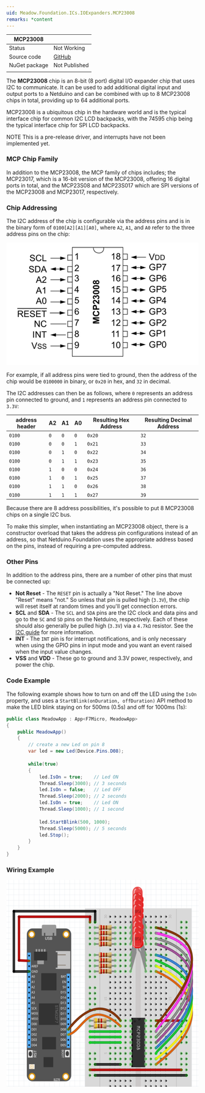 ```yaml
---
uid: Meadow.Foundation.ICs.IOExpanders.MCP23008
remarks: *content
---
```


| MCP23008      |             |
|---------------|-------------|
| Status        | Not Working |
| Source code   | [GitHub](https://github.com/WildernessLabs/Meadow.Foundation/tree/master/Source/Meadow.Foundation.Peripherals/ICs.IOExpanders.Mcp23008) |
| NuGet package | Not Published |
| | |

The **MCP23008** chip is an 8-bit (8 port) digital I/O expander chip that uses I2C to communicate. It can be used to add additional digital input and output ports to a Netduino and can be combined with up to 8 MCP23008 chips in total, providing up to 64 additional ports.

MCP23008 is a ubiquitous chip in the hardware world and is the typical interface chip for common I2C LCD backpacks, with the 74595 chip being the typical interface chip for SPI LCD backpacks.

NOTE This is a pre-release driver, and interrupts have not been implemented yet.

### MCP Chip Family

In addition to the MCP23008, the MCP family of chips includes; the MCP23017, which is a 16-bit version of the MCP23008, offering 16 digital ports in total, and the MCP23S08 and MCP23S017 which are SPI versions of the MCP23008 and MCP23017, respectively.

### Chip Addressing

The I2C address of the chip is configurable via the address pins and is in the binary form of `0100[A2][A1][A0]`, where `A2`, `A1`, and `A0` refer to the three address pins on the chip:

![](../../API_Assets/Meadow.Foundation.ICs.IOExpanders.MCP23008/MCP23008_Pins.png)

For example, if all address pins were tied to ground, then the address of the chip would be `0100000` in binary, or `0x20` in hex, and `32` in decimal.

The I2C addresses can then be as follows, where `0` represents an address pin connected to ground, and `1` represents an address pin connected to `3.3V`:

| address header | A2  | A1  | A0  | Resulting Hex Address | Resulting Decimal Address |
|----------------|-----|-----|-----|-----------------------|---------------------------|
| `0100`         | `0` | `0` | `0` | `0x20`                | `32`                      | 
| `0100`         | `0` | `0` | `1` | `0x21`                | `33`                      | 
| `0100`         | `0` | `1` | `0` | `0x22`                | `34`                      | 
| `0100`         | `0` | `1` | `1` | `0x23`                | `35`                      | 
| `0100`         | `1` | `0` | `0` | `0x24`                | `36`                      | 
| `0100`         | `1` | `0` | `1` | `0x25`                | `37`                      | 
| `0100`         | `1` | `1` | `0` | `0x26`                | `38`                      | 
| `0100`         | `1` | `1` | `1` | `0x27`                | `39`                      | 

Because there are 8 address possibilities, it's possible to put 8 MCP23008 chips on a single I2C bus.

To make this simpler, when instantiating an MCP23008 object, there is a constructor overload that takes the address pin configurations instead of an address, so that Netduino.Foundation uses the appropriate address based on the pins, instead of requiring a pre-computed address.

### Other Pins

In addition to the address pins, there are a number of other pins that must be connected up:

 * **Not Reset** - The `RESET` pin is actually a "Not Reset." The line above "Reset" means "not." So unless that pin is pulled high (`3.3V`), the chip will reset itself at random times and you'll get connection errors.
 * **SCL** and **SDA** - The `SCL` and `SDA` pins are the I2C clock and data pins and go to the `SC` and `SD` pins on the Netduino, respectively. Each of these should also generally be pulled high (`3.3V`) via a `4.7kΩ` resistor. See the [I2C guide](http://developer.wildernesslabs.co/Netduino/Input_Output/Digital/I2C/) for more information.
 * **INT** - The `INT` pin is for interrupt notifications, and is only necessary when using the GPIO pins in input mode and you want an event raised when the input value changes.
 * **VSS** and **VDD** - These go to ground and 3.3V power, respectively, and power the chip.

 ### Code Example

The following example shows how to turn on and off the LED using the `IsOn` property, and uses a `StartBlink(onDuration, offDuration)` API method to make the LED blink staying on for 500ms (0.5s) and off for 1000ms (1s):

```csharp
public class MeadowApp : App<F7Micro, MeadowApp>
{
    public MeadowApp()
    {
        // create a new Led on pin 8
        var led = new Led(Device.Pins.D08);

        while(true)
        {
            led.IsOn = true;    // Led ON
            Thread.Sleep(3000); // 3 seconds
            led.IsOn = false;   // Led OFF
            Thread.Sleep(2000); // 2 seconds
            led.IsOn = true;    // Led ON
            Thread.Sleep(1000); // 1 second

            led.StartBlink(500, 1000);
            Thread.Sleep(5000); // 5 seconds
            led.Stop();
        }
    }
}
```

### Wiring Example

![](../../API_Assets/Meadow.Foundation.ICs.IOExpanders.MCP23008/MCP23008.svg)